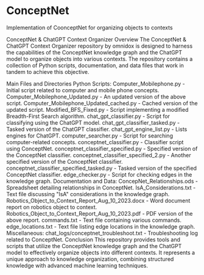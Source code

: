 # ConceptNet
Implementation of CoonceptNet for organizing objects to contexts

ConceptNet & ChatGPT Context Organizer
Overview
The ConceptNet & ChatGPT Context Organizer repository by omnidox is designed to harness the capabilities of the ConceptNet knowledge graph and the ChatGPT model to organize objects into various contexts. The repository contains a collection of Python scripts, documentation, and data files that work in tandem to achieve this objective.

Main Files and Directories
Python Scripts:
Computer_Mobilephone.py - Initial script related to computer and mobile phone concepts.
Computer_Mobilephone_Updated.py - An updated version of the above script.
Computer_Mobilephone_Updated_cached.py - Cached version of the updated script.
Modified_BFS_Fixed.py - Script implementing a modified Breadth-First Search algorithm.
chat_gpt_classifier.py - Script for classifying using the ChatGPT model.
chat_gpt_classifier_tasked.py - Tasked version of the ChatGPT classifier.
chat_gpt_engine_list.py - Lists engines for ChatGPT.
computer_searcher.py - Script for searching computer-related concepts.
conceptnet_classifier.py - Classifier script using ConceptNet.
conceptnet_classifier_specified.py - Specified version of the ConceptNet classifier.
conceptnet_classifier_specified_2.py - Another specified version of the ConceptNet classifier.
conceptnet_classifier_specified_tasked.py - Tasked version of the specified ConceptNet classifier.
edge_checker.py - Script for checking edges in the knowledge graph.
Documentation and Data:
ConcepNet_Relationships.ods - Spreadsheet detailing relationships in ConceptNet.
IsA_Considerations.txt - Text file discussing "IsA" considerations in the knowledge graph.
Robotics_Object_to_Context_Report_Aug_10_2023.docx - Word document report on robotics object to context.
Robotics_Object_to_Context_Report_Aug_10_2023.pdf - PDF version of the above report.
commands.txt - Text file containing various commands.
edge_locations.txt - Text file listing edge locations in the knowledge graph.
Miscellaneous:
chat_logs/conceptnet_troubleshoot.txt - Troubleshooting log related to ConceptNet.
Conclusion
This repository provides tools and scripts that utilize the ConceptNet knowledge graph and the ChatGPT model to effectively organize objects into different contexts. It represents a unique approach to knowledge organization, combining structured knowledge with advanced machine learning techniques.
